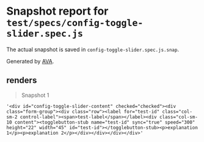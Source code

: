 # Snapshot report for `test/specs/config-toggle-slider.spec.js`

The actual snapshot is saved in `config-toggle-slider.spec.js.snap`.

Generated by [AVA](https://ava.li).

## renders

> Snapshot 1

    '<div id="config-toggle-slider-content" checked="checked"><div class="form-group"><div class="row"><label for="test-id" class="col-sm-2 control-label"><span>test-label</span></label><div class="col-sm-10 content"><togglebutton-stub name="test-id" sync="true" speed="300" height="22" width="45" id="test-id"></togglebutton-stub><p>explanation 1</p><p>explanation 2</p></div></div></div></div>'
